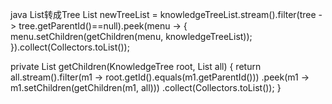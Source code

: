 java List转成Tree
List<KnowledgeTree> newTreeList = knowledgeTreeList.stream().filter(tree -> tree.getParentId()==null).peek(menu -> {
            menu.setChildren(getChildren(menu, knowledgeTreeList));
        }).collect(Collectors.toList());
   
private List<KnowledgeTree> getChildren(KnowledgeTree root, List<KnowledgeTree> all) {
        return all.stream().filter(m1 -> root.getId().equals(m1.getParentId()))
                .peek(m1 -> m1.setChildren(getChildren(m1, all)))
                .collect(Collectors.toList());
    }   
